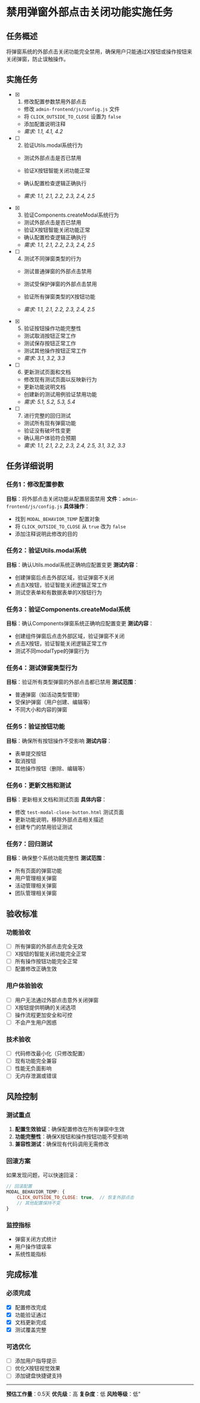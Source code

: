 # 禁用弹窗外部点击关闭功能实施任务

## 任务概述

将弹窗系统的外部点击关闭功能完全禁用，确保用户只能通过X按钮或操作按钮来关闭弹窗，防止误触操作。

## 实施任务

- [x] 1. 修改配置参数禁用外部点击


  - 修改 `admin-frontend/js/config.js` 文件
  - 将 `CLICK_OUTSIDE_TO_CLOSE` 设置为 `false`
  - 添加配置说明注释
  - _需求: 1.1, 4.1, 4.2_



- [ ] 2. 验证Utils.modal系统行为
  - 测试外部点击是否已禁用
  - 验证X按钮智能关闭功能正常


  - 确认配置检查逻辑正确执行
  - _需求: 1.1, 2.1, 2.2, 2.3, 2.4, 2.5_

- [x] 3. 验证Components.createModal系统行为


  - 测试外部点击是否已禁用
  - 验证X按钮智能关闭功能正常
  - 确认配置检查逻辑正确执行
  - _需求: 1.1, 2.1, 2.2, 2.3, 2.4, 2.5_



- [ ] 4. 测试不同弹窗类型的行为
  - 测试普通弹窗的外部点击禁用
  - 测试受保护弹窗的外部点击禁用


  - 验证所有弹窗类型的X按钮功能
  - _需求: 1.1, 2.1, 2.2, 2.3, 2.4, 2.5_

- [x] 5. 验证按钮操作功能完整性



  - 测试取消按钮正常工作
  - 测试保存按钮正常工作
  - 测试其他操作按钮正常工作
  - _需求: 3.1, 3.2, 3.3_

- [ ] 6. 更新测试页面和文档
  - 修改现有测试页面以反映新行为
  - 更新功能说明文档
  - 创建新的测试用例验证禁用功能
  - _需求: 5.1, 5.2, 5.3, 5.4_

- [ ] 7. 进行完整的回归测试
  - 测试所有现有弹窗功能
  - 验证没有破坏性变更
  - 确认用户体验符合预期
  - _需求: 1.1, 2.1, 2.2, 2.3, 2.4, 2.5, 3.1, 3.2, 3.3_

## 任务详细说明

### 任务1：修改配置参数
**目标**：将外部点击关闭功能从配置层面禁用
**文件**：`admin-frontend/js/config.js`
**具体操作**：
- 找到 `MODAL_BEHAVIOR_TEMP` 配置对象
- 将 `CLICK_OUTSIDE_TO_CLOSE` 从 `true` 改为 `false`
- 添加注释说明此修改的目的

### 任务2：验证Utils.modal系统
**目标**：确认Utils.modal系统正确响应配置变更
**测试内容**：
- 创建弹窗后点击外部区域，验证弹窗不关闭
- 点击X按钮，验证智能关闭逻辑正常工作
- 测试空表单和有数据表单的X按钮行为

### 任务3：验证Components.createModal系统
**目标**：确认Components弹窗系统正确响应配置变更
**测试内容**：
- 创建组件弹窗后点击外部区域，验证弹窗不关闭
- 点击X按钮，验证智能关闭逻辑正常工作
- 测试不同modalType的弹窗行为

### 任务4：测试弹窗类型行为
**目标**：验证所有类型弹窗的外部点击都已禁用
**测试范围**：
- 普通弹窗（如活动类型管理）
- 受保护弹窗（用户创建、编辑等）
- 不同大小和内容的弹窗

### 任务5：验证按钮功能
**目标**：确保所有按钮操作不受影响
**测试内容**：
- 表单提交按钮
- 取消按钮
- 其他操作按钮（删除、编辑等）

### 任务6：更新文档和测试
**目标**：更新相关文档和测试页面
**具体内容**：
- 修改 `test-modal-close-button.html` 测试页面
- 更新功能说明，移除外部点击相关描述
- 创建专门的禁用验证测试

### 任务7：回归测试
**目标**：确保整个系统功能完整性
**测试范围**：
- 所有页面的弹窗功能
- 用户管理相关弹窗
- 活动管理相关弹窗
- 团队管理相关弹窗

## 验收标准

### 功能验收
- [ ] 所有弹窗的外部点击完全无效
- [ ] X按钮的智能关闭功能完全正常
- [ ] 所有操作按钮功能完全正常
- [ ] 配置修改正确生效

### 用户体验验收
- [ ] 用户无法通过外部点击意外关闭弹窗
- [ ] X按钮提供明确的关闭选项
- [ ] 操作流程更加安全和可控
- [ ] 不会产生用户困惑

### 技术验收
- [ ] 代码修改最小化（只修改配置）
- [ ] 现有功能完全兼容
- [ ] 性能无负面影响
- [ ] 无内存泄漏或错误

## 风险控制

### 测试重点
1. **配置生效验证**：确保配置修改在所有弹窗中生效
2. **功能完整性**：确保X按钮和操作按钮功能不受影响
3. **兼容性测试**：确保现有代码调用无需修改

### 回滚方案
如果发现问题，可以快速回滚：
```javascript
// 回滚配置
MODAL_BEHAVIOR_TEMP: {
    CLICK_OUTSIDE_TO_CLOSE: true,  // 恢复外部点击
    // 其他配置保持不变
}
```

### 监控指标
- 弹窗关闭方式统计
- 用户操作错误率
- 系统性能指标

## 完成标准

### 必须完成
- [x] 配置修改完成
- [x] 功能验证通过
- [x] 文档更新完成
- [x] 测试覆盖完整

### 可选优化
- [ ] 添加用户指导提示
- [ ] 优化X按钮视觉效果
- [ ] 添加键盘快捷键支持

---

**预估工作量**：0.5天
**优先级**：高
**复杂度**：低
**风险等级**：低"